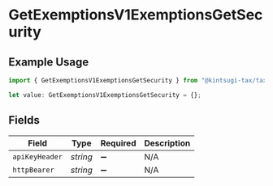 # GetExemptionsV1ExemptionsGetSecurity

## Example Usage

```typescript
import { GetExemptionsV1ExemptionsGetSecurity } from "@kintsugi-tax/tax-platform-sdk/models/operations";

let value: GetExemptionsV1ExemptionsGetSecurity = {};
```

## Fields

| Field              | Type               | Required           | Description        |
| ------------------ | ------------------ | ------------------ | ------------------ |
| `apiKeyHeader`     | *string*           | :heavy_minus_sign: | N/A                |
| `httpBearer`       | *string*           | :heavy_minus_sign: | N/A                |